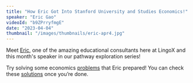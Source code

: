```yaml
---
title: "How Eric Got Into Stanford University and Studies Economics!"
speaker: "Eric Gao"
videoId: "b9ZPrryfmgE"
date: "2023-04-04"
thumbnail: "/images/thumbnails/eric-apr4.jpg"
---
```


Meet [Eric](/team/consultants/eric), one of the amazing educational consultants here at LingoX and this month's speaker in our pathway exploration series!

Try solving some economics [problems](/worksheets/eric_practice.pdf) that Eric prepared! You can check these [solutions](/worksheets/eric_solutions.pdf) once you’re done.